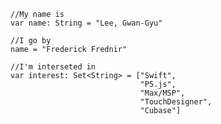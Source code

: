     //My name is
    var name: String = "Lee, Gwan-Gyu"    
    
    //I go by
    name = "Frederick Frednir"
    
    //I'm interseted in
    var interest: Set<String> = ["Swift",
                                 "P5.js",
                                 "Max/MSP",
                                 "TouchDesigner",
                                 "Cubase"]
